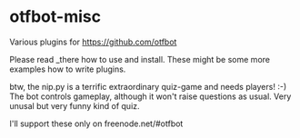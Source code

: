 # otfbot-misc
Various plugins for https://github.com/otfbot

Please read _there how to use and install.
These might be some more examples how to write plugins.

btw, the nip.py is a terrific extraordinary quiz-game and needs players! :-)
The bot controls gameplay, although it won't raise
questions as usual. Very unusal but very funny kind of quiz.

I'll support these only on freenode.net/#otfbot
